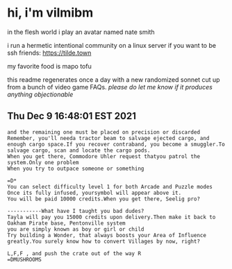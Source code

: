 # hi, i'm vilmibm

in the flesh world i play an avatar named nate smith

i run a hermetic intentional community on a linux server if you want to be ssh friends: https://tilde.town

my favorite food is mapo tofu

this readme regenerates once a day with a new randomized sonnet cut up from a bunch of video game FAQs.
_please do let me know if it produces anything objectionable_

## Thu Dec  9 16:48:01 EST 2021

    and the remaining one must be placed on precision or discarded
    Remember, you'll needa tractor beam to salvage ejected cargo, and enough cargo space.If you recover contraband, you become a smuggler.To salvage cargo, scan and locate the cargo pods.
    When you get there, Commodore Uhler request thatyou patrol the system.Only one problem
    When you try to outpace someone or something
    
    =D*
    You can select difficulty level 1 for both Arcade and Puzzle modes
    Once its fully infused, yoursymbol will appear above it.
    You will be paid 10000 credits.When you get there, Seelig pro?
    
    -----------What have I taught you bad dudes?
    Tayla will pay you 15000 credits upon delivery.Then make it back to Oakham Pirate base, Pentonville system
    you are simply known as boy or girl or child
    Try building a Wonder, that always boosts your Area of Influence greatly.You surely know how to convert Villages by now, right?
    
    L,F,F , and push the crate out of the way R
    =DMUSHROOMS
